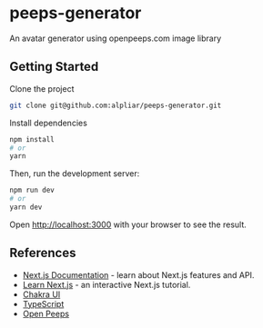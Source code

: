 # peeps-generator

An avatar generator using openpeeps.com image library
## Getting Started

Clone the project
```bash
git clone git@github.com:alpliar/peeps-generator.git
```

Install dependencies
```bash
npm install
# or
yarn
```

Then, run the development server:

```bash
npm run dev
# or
yarn dev
```

Open [http://localhost:3000](http://localhost:3000) with your browser to see the result.

## References

- [Next.js Documentation](https://nextjs.org/docs) - learn about Next.js features and API.
- [Learn Next.js](https://nextjs.org/learn) - an interactive Next.js tutorial.
- [Chakra UI](https://chakra-ui.com)
- [TypeScript](https://www.typescriptlang.org)
- [Open Peeps](https://www.openpeeps.com/)
